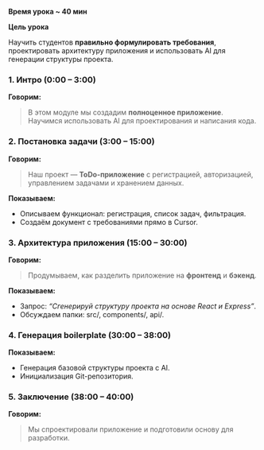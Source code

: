
**Время урока ~ 40 мин**

**Цель урока**

Научить студентов **правильно формулировать требования**, проектировать архитектуру приложения и использовать AI для генерации структуры проекта.

### **1. Интро (0:00 – 3:00)**

**Говорим:**

> В этом модуле мы создадим **полноценное приложение**.
> Научимся использовать AI для проектирования и написания кода.

### **2. Постановка задачи (3:00 – 15:00)**

**Говорим:**

> Наш проект — **ToDo-приложение** с регистрацией, авторизацией, управлением задачами и хранением данных.

**Показываем:**

- Описываем функционал: регистрация, список задач, фильтрация.
- Создаём документ с требованиями прямо в Cursor.

### **3. Архитектура приложения (15:00 – 30:00)**

**Говорим:**  

> Продумываем, как разделить приложение на **фронтенд** и **бэкенд**.

**Показываем:**
  
- Запрос: _“Сгенерируй структуру проекта на основе React и Express”_.
- Обсуждаем папки: src/, components/, api/.

### **4. Генерация boilerplate (30:00 – 38:00)**

**Показываем:**

- Генерация базовой структуры проекта с AI.
- Инициализация Git-репозитория.

### **5. Заключение (38:00 – 40:00)**

**Говорим:**

> Мы спроектировали приложение и подготовили основу для разработки.